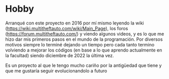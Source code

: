 # Hobby
Arranqué con este proyecto en 2016 por mí mismo leyendo la wiki (https://wiki.multitheftauto.com/wiki/Main_Page), los foros (https://forum.multitheftauto.com/) y viendo algunos videos, y es lo que me hizo dar mis primeros pasos en el mundo de la programación. Por diversos motivos siempre lo terminé dejando un tiempo pero cada tanto termino volviendo a mejorar los códigos (en base a lo que aprendo actualmente en la facultad) siendo diciembre de 2022 la última vez. 

Es un proyecto al que le tengo mucho cariño por la antigüedad que tiene y que me gustaría seguir evolucionandolo a futuro

